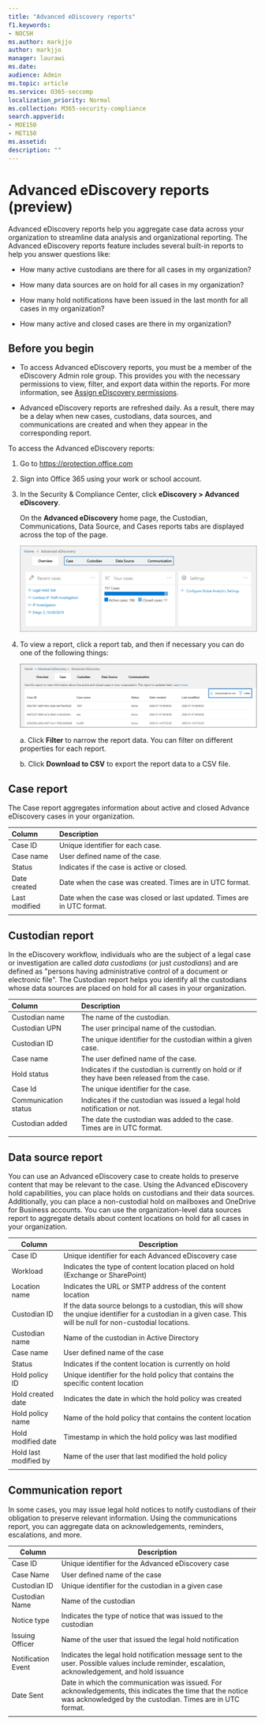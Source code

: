 ```yaml
---
title: "Advanced eDiscovery reports"
f1.keywords:
- NOCSH
ms.author: markjjo
author: markjjo
manager: laurawi
ms.date: 
audience: Admin
ms.topic: article
ms.service: O365-seccomp
localization_priority: Normal
ms.collection: M365-security-compliance 
search.appverid: 
- MOE150
- MET150
ms.assetid:  
description: ""
---
```


# Advanced eDiscovery reports (preview)

Advanced eDiscovery reports help you aggregate case data across your organization to streamline data analysis and organizational reporting. The Advanced eDiscovery reports feature includes several built-in reports to help you answer questions like:

- How many active custodians are there for all cases in my organization?

- How many data sources are on hold for all cases in my organization?

- How many hold notifications have been issued in the last month for all cases in my organization?

- How many active and closed cases are there in my organization?

## Before you begin

- To access Advanced eDiscovery reports, you must be a member of the eDiscovery Admin role group. This provides you with the necessary permissions to view, filter, and export data within the reports. For more information, see [Assign eDiscovery permissions](assign-ediscovery-permissions.md).

- Advanced eDiscovery reports are refreshed daily. As a result, there may be a delay when new cases, custodians, data sources, and communications are created and when they appear in the corresponding report.

To access the Advanced eDiscovery reports:

1. Go to https://protection.office.com
  
2. Sign into Office 365 using your work or school account.
  
3. In the Security & Compliance Center, click **eDiscovery > Advanced eDiscovery**.
  
   On the **Advanced eDiscovery** home page, the Custodian, Communications, Data Source, and Cases reports tabs are displayed across the top of the page. 
  
   ![Advanced eDiscovery reports on the home page](media/report-home.png)

5. To view a report, click a report tab, and then if necessary you can do one of the following things:

   ![You can filter or download report data](media/AeDReportsFilterDownload.png)

   a. Click **Filter** to narrow the report data. You can filter on different properties for each report.
  
   b. Click **Download to CSV** to export the report data to a CSV file.

## Case report

The Case report aggregates information about active and closed Advance eDiscovery cases in your organization.

|Column        |Description|
|:-------------|:-------------|
|Case ID | Unique identifier for each case.| 
|Case name | User defined name of the case.|
|Status | Indicates if the case is active or closed.|
|Date created | Date when the case was created. Times are in UTC format.|
|Last modified | Date when the case was closed or last updated. Times are in UTC format.| 
|||

## Custodian report

In the eDiscovery workflow, individuals who are the subject of a legal case or investigation are called *data custodians* (or just *custodians*) and are defined as "persons having administrative control of a document or electronic file". The Custodian report helps you identify all the custodians whose data sources are placed on hold for all cases in your organization.

|Column         |Description|
|:-------------|:-------------|
|Custodian name| The name of the custodian. |
|Custodian UPN | The user principal name of the custodian.|
|Custodian ID | The unique identifier for the custodian within a given case. |
|Case name | The user defined name of the case.|
|Hold status | Indicates if the custodian is currently on hold or if they have been released from the case.|
|Case Id | The unique identifier for the case.|
|Communication status |Indicates if the custodian was issued a legal hold notification or not. |
|Custodian added | The date the custodian was added to the case. Times are in UTC format.|
|||

## Data source report

You can use an Advanced eDiscovery case to create holds to preserve content that may be relevant to the case. Using the Advanced eDiscovery hold capabilities, you can place holds on custodians and their data sources. Additionally, you can place a non-custodial hold on mailboxes and OneDrive for Business accounts. You can use the organization-level data sources report to aggregate details about content locations on hold for all cases in your organization.

|Column        |Description|
| -------------|-------------|
|Case ID | Unique identifier for each Advanced eDiscovery case | 
|Workload | Indicates the type of content location placed on hold (Exchange or SharePoint)
|Location name | Indicates the URL or SMTP address of the content location | 
|Custodian ID | If the data source belongs to a custodian, this will show the unqiue identifier for a custodian in a given case. This will be null for non-custodial locations. |
|Custodian name | Name of the custodian in Active Directory| 
|Case name | User defined name of the case | 
|Status | Indicates if the content location is currently on hold | 
|Hold policy ID | Unique identifier for the hold policy that contains the specific content location | 
|Hold created date | Indicates the date in which the hold policy was created | 
|Hold policy name | Name of the hold policy that contains the content location |
|Hold modified date | Timestamp in which the hold policy was last modified| 
|Hold last modified by | Name of the user that last modified the hold policy | 
|||

## Communication report

In some cases, you may issue legal hold notices to notify custodians of their obligation to preserve relevant information. Using the communications report, you can aggregate data on acknowledgements, reminders, escalations, and more.

|Column         |Description|
| -------------|-------------|
| Case ID | Unique identifier for the Advanced eDiscovery case | 
| Case Name | User defined name of the case | 
| Custodian ID | Unique identifier for the custodian in a given case | 
| Custodian Name | Name of the custodian| 
| Notice type | Indicates the type of notice that was issued to the custodian | 
| Issuing Officer | Name of the user that issued the legal hold notification | 
| Notification Event| Indicates the legal hold notification message sent to the user. Possible values include reminder, escalation, acknowledgement, and hold issuance | 
| Date Sent | Date in which the communication was issued. For acknowledgements, this indicates the time that the notice was acknowledged by the custodian. Times are in UTC format.|
|||
